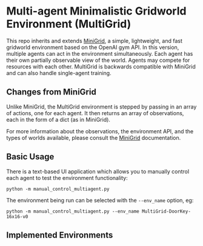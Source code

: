# Multi-agent Minimalistic Gridworld Environment (MultiGrid)

This repo inherits and extends
[MiniGrid](https://github.com/maximecb/gym-minigrid), a simple, lightweight, and
fast gridworld environment based on the OpenAI gym API. In this version,
multiple agents can act in the environment simultaneously. Each agent has their
own partially observable view of the world. Agents may compete for resources
with each other. MultiGrid is backwards compatible with MiniGrid and can also
handle single-agent training.

## Changes from MiniGrid

Unlike MiniGrid, the MultiGrid environment is stepped by passing in an array of
actions, one for each agent. It then returns an array of observations, each in
the form of a dict (as in MiniGrid).

For more information about the observations, the environment API, and the types
of worlds available, please consult the
[MiniGrid](https://github.com/maximecb/gym-minigrid) documentation.

## Basic Usage

There is a text-based UI application which allows you to manually control each
agent to test the environment functionality:

```
python -m manual_control_multiagent.py
```

The environment being run can be selected with the `--env_name` option, eg:

```
python -m manual_control_multiagent.py --env_name MultiGrid-DoorKey-16x16-v0
```
## Implemented Environments

